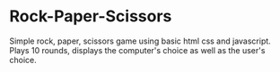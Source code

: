 # Rock-Paper-Scissors

Simple rock, paper, scissors game using basic html css and javascript. Plays 10 rounds, displays the computer's choice as well as the user's choice.
